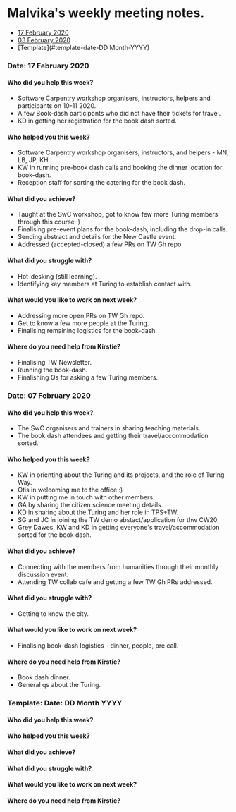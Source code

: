 # Malvika's weekly meeting notes.

* [17 February 2020](#date-28-february-2020)
* [03 February 2020](#date-03-february-2020)
* [Template](#template-date-DD Month-YYYY)

### Date: 17 February 2020

#### Who did you help this week?

- Software Carpentry workshop organisers, instructors, helpers and participants on 10-11 2020.
- A few Book-dash participants who did not have their tickets for travel.
- KD in getting her registration for the book dash sorted.

#### Who helped you this week?

- Software Carpentry workshop organisers, instructors, and helpers - MN, LB, JP, KH.
- KW in running pre-book dash calls and booking the dinner location for book-dash.
- Reception staff for sorting the catering for the book dash.

#### What did you achieve?

- Taught at the SwC workshop, got to know few more Turing members through this course :)
- Finalising pre-event plans for the book-dash, including the drop-in calls.
- Sending abstract and details for the New Castle event.
- Addressed (accepted-closed) a few PRs on TW Gh repo.

#### What did you struggle with?

- Hot-desking (still learning).
- Identifying key members at Turing to establish contact with.

#### What would you like to work on next week?

- Addressing more open PRs on TW Gh repo.
- Get to know a few more people at the Turing.
- Finalising remaining logistics for the book-dash.

#### Where do you need help from Kirstie?

- Finalising TW Newsletter.
- Running the book-dash.
- Finalishing Qs for asking a few Turing members.

### Date: 07 February 2020

#### Who did you help this week?

- The SwC organisers and trainers in sharing teaching materials.
- The book dash attendees and getting their travel/accommodation sorted.

#### Who helped you this week?

- KW in orienting about the Turing and its projects, and the role of Turing Way.
- Otis in welcoming me to the office :)
- KW in putting me in touch with other members.
- GA by sharing the citizen science meeting details.
- KD in sharing about the Turing and her role in TPS+TW.
- SG and JC in joining the TW demo abstact/application for thw CW20.
- Grey Dawes, KW and KD in getting everyone's travel/accommodation sorted for the book dash.

#### What did you achieve?

- Connecting with the members from humanities through their monthly discussion event.
- Attending TW collab cafe and getting a few TW Gh PRs addressed.

#### What did you struggle with?

- Getting to know the city.

#### What would you like to work on next week?

- Finalising book-dash logistics - dinner, people, pre call.

#### Where do you need help from Kirstie?

- Book dash dinner.
- General qs about the Turing.

### Template: Date: DD Month YYYY

#### Who did you help this week?

#### Who helped you this week?

#### What did you achieve?

#### What did you struggle with?

#### What would you like to work on next week?

#### Where do you need help from Kirstie?

